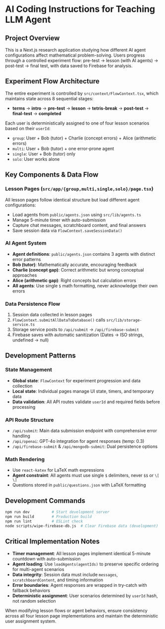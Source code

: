 # AI Coding Instructions for Teaching LLM Agent

## Project Overview
This is a Next.js research application studying how different AI agent configurations affect mathematical problem-solving. Users progress through a controlled experiment flow: pre-test → lesson (with AI agents) → post-test → final test, with data saved to Firebase for analysis.

## Experiment Flow Architecture
The entire experiment is controlled by `src/context/FlowContext.tsx`, which maintains state across 8 sequential stages:
- **terms** → **intro** → **pre-test** → **lesson** → **tetris-break** → **post-test** → **final-test** → **completed**

Each user is deterministically assigned to one of four lesson scenarios based on their `userId`:
- `group`: User + Bob (tutor) + Charlie (concept errors) + Alice (arithmetic errors)  
- `multi`: User + Bob (tutor) + one error-prone agent
- `single`: User + Bob (tutor) only
- `solo`: User works alone

## Key Components & Data Flow

### Lesson Pages (`src/app/{group,multi,single,solo}/page.tsx`)
All lesson pages follow identical structure but load different agent configurations:
- Load agents from `public/agents.json` using `src/lib/agents.ts`
- Manage 5-minute timer with auto-submission
- Capture chat messages, scratchboard content, and final answers
- Save session data via `FlowContext.saveSessionData()`

### AI Agent System
- **Agent definitions**: `public/agents.json` contains 3 agents with distinct error patterns
- **Bob (tutor)**: Mathematically accurate, encouraging feedback
- **Charlie (concept gap)**: Correct arithmetic but wrong conceptual approaches
- **Alice (arithmetic gap)**: Right concepts but calculation errors
- **All agents**: Use single `$` math formatting, never acknowledge their own errors

### Data Persistence Flow
1. Session data collected in lesson pages
2. `FlowContext.submitAllDataToDatabase()` calls `src/lib/storage-service.ts`
3. Storage service posts to `/api/submit` → `/api/firebase-submit`
4. Firebase saves with automatic sanitization (Dates → ISO strings, undefined → null)

## Development Patterns

### State Management
- **Global state**: `FlowContext` for experiment progression and data collection
- **Local state**: Individual pages manage UI state, timers, and temporary data
- **Data validation**: All API routes validate `userId` and required fields before processing

### API Route Structure
- `/api/submit`: Main data submission endpoint with comprehensive error handling
- `/api/openai`: GPT-4o integration for agent responses (temp: 0.3)
- `/api/firebase-submit` & `/api/mongodb-submit`: Dual persistence options

### Math Rendering
- Use `react-katex` for LaTeX math expressions
- **Agent constraint**: All agents must use single `$` delimiters, never `$$` or `\[ \]`
- Questions stored in `public/questions.json` with LaTeX formatting

## Development Commands
```bash
npm run dev          # Start development server
npm run build        # Production build
npm run lint         # ESLint check
node scripts/wipe-firebase-db.js  # Clear Firebase data (development)
```

## Critical Implementation Notes
- **Timer management**: All lesson pages implement identical 5-minute countdown with auto-submission
- **Agent loading**: Use `loadAgents(agentIds)` to preserve specific ordering for multi-agent scenarios
- **Data integrity**: Session data must include `messages`, `scratchboardContent`, and timing information
- **Error boundaries**: Agent responses are wrapped in try-catch with fallback behaviors
- **Deterministic assignment**: User scenarios determined by `userId` hash, not random selection

When modifying lesson flows or agent behaviors, ensure consistency across all four lesson page implementations and maintain the deterministic user assignment system.
